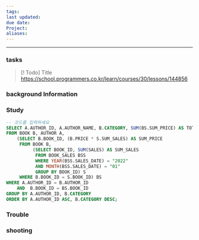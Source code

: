 ```yaml
---
tags: 
last updated: 
due date: 
Project: 
aliases:
---
```

--- 
### tasks

> [! Todo] Title
> https://school.programmers.co.kr/learn/courses/30/lessons/144856

### background Information



### Study

```SQL
-- 코드를 입력하세요
SELECT A.AUTHOR_ID, A.AUTHOR_NAME, B.CATEGORY, SUM(BS.SUM_PRICE) AS TOTAL_SALES
FROM BOOK B, AUTHOR A,
    (SELECT B.BOOK_ID, (B.PRICE * S.SUM_SALES) AS SUM_PRICE
     FROM BOOK B, 
          (SELECT BOOK_ID, SUM(SALES) AS SUM_SALES
           FROM BOOK_SALES BSS
           WHERE YEAR(BSS.SALES_DATE) = "2022"
           AND MONTH(BSS.SALES_DATE) = "01"
           GROUP BY BOOK_ID) S
     WHERE B.BOOK_ID = S.BOOK_ID) BS
WHERE A.AUTHOR_ID = B.AUTHOR_ID 
    AND  B.BOOK_ID = BS.BOOK_ID
GROUP BY A.AUTHOR_ID, B.CATEGORY
ORDER BY A.AUTHOR_ID ASC, B.CATEGORY DESC;

```

### Trouble





### shooting
